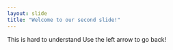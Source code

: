 ```yaml
---
layout: slide
title: "Welcome to our second slide!"
---
```

This is hard to understand
Use the left arrow to go back!
